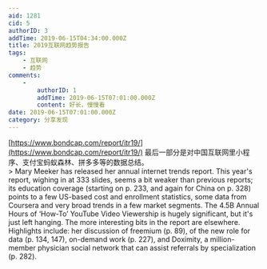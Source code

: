```yaml
---
aid: 1281
cid: 5
authorID: 3
addTime: 2019-06-15T04:34:00.000Z
title: 2019互联网趋势报告
tags:
    - 互联网
    - 趋势
comments:
    -
        authorID: 1
        addTime: 2019-06-15T07:01:00.000Z
        content: 好长，慢慢看
date: 2019-06-15T07:01:00.000Z
category: 分享发现
---
```


[https://www.bondcap.com/report/itr19/](https://www.bondcap.com/report/itr19/) 最后一部分是对中国互联网里小程序、支付宝蚂蚁森林、拼多多等的数据总结。  
\> Mary Meeker has released her annual internet trends report. This year's report, wighing in at 333 slides, seems a bit weaker than previous reports; its education coverage (starting on p. 233, and again for China on p. 328) points to a few US-based cost and enrollment statistics, some data from Coursera and very broad trends in a few market segments. The 4.5B Annual Hours of ‘How-To’ YouTube Video Viewership is hugely significant, but it's just left hanging. The more interesting bits in the report are elsewhere. Highlights include: her discussion of freemium (p. 89), of the new role for data (p. 134, 147), on-demand work (p. 227), and Doximity, a million-member physician social network that can assist referrals by specialization (p. 282).
